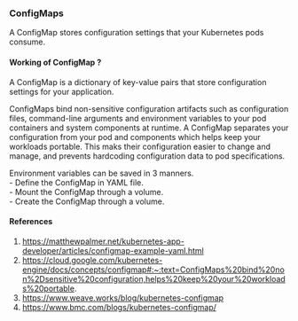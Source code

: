 ### ConfigMaps
A ConfigMap stores configuration settings that your Kubernetes pods consume.

#### Working of ConfigMap ?

A ConfigMap is a dictionary of key-value pairs that store configuration settings for your application.

ConfigMaps bind non-sensitive configuration artifacts such as configuration files, command-line arguments and environment variables to your pod containers and system components at runtime.
A ConfigMap separates your configuration from your pod and components which helps keep your workloads portable.
This maks their configuration easier to change and manage, and prevents hardcoding configuration data to pod specifications.

Environment variables can be saved in 3 manners.
    <br/> - Define the ConfigMap in YAML file.
    <br/> - Mount the ConfigMap through a volume.
    <br/> - Create the ConfigMap through a volume.

#### References

1. https://matthewpalmer.net/kubernetes-app-developer/articles/configmap-example-yaml.html
2. https://cloud.google.com/kubernetes-engine/docs/concepts/configmap#:~:text=ConfigMaps%20bind%20non%2Dsensitive%20configuration,helps%20keep%20your%20workloads%20portable.
3. https://www.weave.works/blog/kubernetes-configmap
4. https://www.bmc.com/blogs/kubernetes-configmap/
